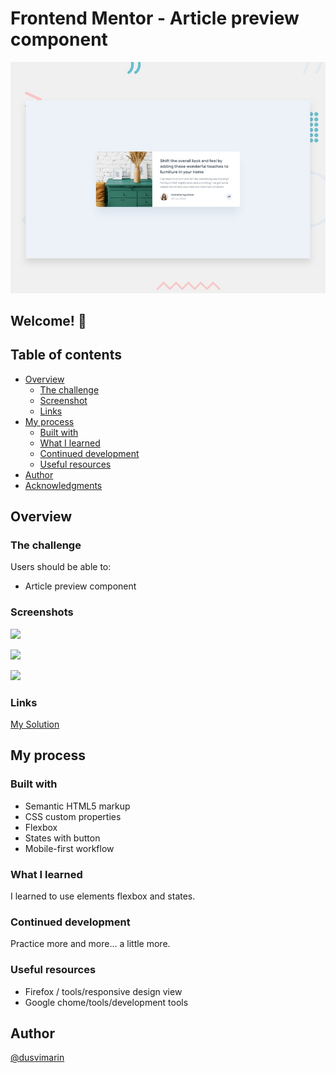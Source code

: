 # Frontend Mentor - Article preview component

![Design preview for the Article preview component coding challenge](./design/desktop-preview.jpg)

## Welcome! 👋

## Table of contents

- [Overview](#overview)
  - [The challenge](#the-challenge)
  - [Screenshot](#screenshot)
  - [Links](#links)
- [My process](#my-process)
  - [Built with](#built-with)
  - [What I learned](#what-i-learned)
  - [Continued development](#continued-development)
  - [Useful resources](#useful-resources)
- [Author](#author)
- [Acknowledgments](#acknowledgments)

## Overview

### The challenge

Users should be able to:

- Article preview component

### Screenshots

![](https://github.com/dusvimarin/FEM-article-preview-component-master/blob/main/screenshots/desktop.png)

![](https://github.com/dusvimarin/FEM-article-preview-component-master/blob/main/screenshots/mobile.jpeg)

![](https://github.com/dusvimarin/FEM-article-preview-component-master/blob/main/screenshots/mobile%20active.jpeg)


### Links

[My Solution](https://dusvimarin.github.io/FEM-article-preview-component-master)


## My process

### Built with

- Semantic HTML5 markup
- CSS custom properties
- Flexbox
- States with button
- Mobile-first workflow

### What I learned

I learned to use elements flexbox and states.

### Continued development

 Practice more and more... a little more.

### Useful resources

- Firefox / tools/responsive design view
- Google chome/tools/development tools

## Author
[@dusvimarin](https://github.com/dusvimarin)

